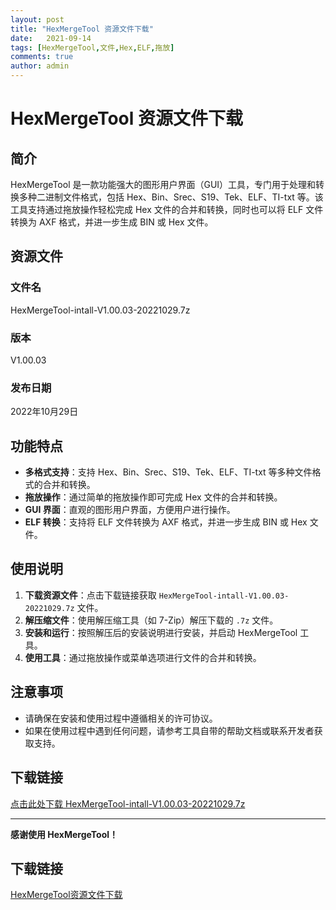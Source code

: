 ```yaml
---
layout: post
title: "HexMergeTool 资源文件下载"
date:   2021-09-14
tags: [HexMergeTool,文件,Hex,ELF,拖放]
comments: true
author: admin
---
```

# HexMergeTool 资源文件下载

## 简介

HexMergeTool 是一款功能强大的图形用户界面（GUI）工具，专门用于处理和转换多种二进制文件格式，包括 Hex、Bin、Srec、S19、Tek、ELF、TI-txt 等。该工具支持通过拖放操作轻松完成 Hex 文件的合并和转换，同时也可以将 ELF 文件转换为 AXF 格式，并进一步生成 BIN 或 Hex 文件。

## 资源文件

### 文件名
HexMergeTool-intall-V1.00.03-20221029.7z

### 版本
V1.00.03

### 发布日期
2022年10月29日

## 功能特点

- **多格式支持**：支持 Hex、Bin、Srec、S19、Tek、ELF、TI-txt 等多种文件格式的合并和转换。
- **拖放操作**：通过简单的拖放操作即可完成 Hex 文件的合并和转换。
- **GUI 界面**：直观的图形用户界面，方便用户进行操作。
- **ELF 转换**：支持将 ELF 文件转换为 AXF 格式，并进一步生成 BIN 或 Hex 文件。

## 使用说明

1. **下载资源文件**：点击下载链接获取 `HexMergeTool-intall-V1.00.03-20221029.7z` 文件。
2. **解压缩文件**：使用解压缩工具（如 7-Zip）解压下载的 `.7z` 文件。
3. **安装和运行**：按照解压后的安装说明进行安装，并启动 HexMergeTool 工具。
4. **使用工具**：通过拖放操作或菜单选项进行文件的合并和转换。

## 注意事项

- 请确保在安装和使用过程中遵循相关的许可协议。
- 如果在使用过程中遇到任何问题，请参考工具自带的帮助文档或联系开发者获取支持。

## 下载链接

[点击此处下载 HexMergeTool-intall-V1.00.03-20221029.7z](下载链接)

---

**感谢使用 HexMergeTool！**

## 下载链接

[HexMergeTool资源文件下载](https://pan.quark.cn/s/9f41c64332df)